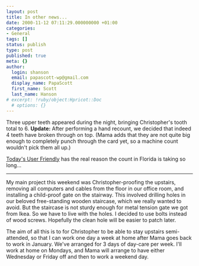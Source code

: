 ```yaml
---
layout: post
title: In other news...
date: 2000-11-12 07:11:29.000000000 +01:00
categories:
- General
tags: []
status: publish
type: post
published: true
meta: {}
author:
  login: shanson
  email: papascott-wp@gmail.com
  display_name: PapaScott
  first_name: Scott
  last_name: Hanson
# excerpt: !ruby/object:Hpricot::Doc
  # options: {}
---
```

<p>Three upper teeth appeared during the night, bringing Christopher's tooth total to 6. <b>Update:</b> After performing a hand recount, we decided that indeed 4 teeth have broken through on top. (Mama adds that they are not quite big enough to completely punch through the card yet, so a machine count wouldn't pick them all up.)</p>
<p><a href="http://ars.userfriendly.org/cartoons/?id=20001112&mode=classic">Today's User Friendly</a> has the real reason the count in Florida is taking so long...</p>
<hr />
<p>My main project this weekend was Christopher-proofing the upstairs, removing all computers and cables from the floor in our office room, and installing a child-proof gate on the stairway. This involved drilling holes in our beloved free-standing wooden staircase, which we really wanted to avoid. But the staircase is not sturdy enough for metal tension gate we got from Ikea. So we have to live with the holes. I decided to use bolts instead of wood screws. Hopefully the clean hole will be easier to patch later.</p>
<p>The aim of all this is to for Christopher to be able to stay upstairs semi-attended, so that I can work one day a week at home after Mama goes back to work in January. We've arranged for 3 days of day-care per week. I'll work at home on Mondays, and Mama will arrange to have either Wednesday or Friday off and then to work a weekend day.</p>
